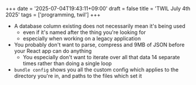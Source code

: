 +++
date = '2025-07-04T19:43:11+09:00'
draft = false
title = 'TWIL July 4th 2025'
tags = ['programming, twil']
+++

- A database column existing does not necessarily mean it's being used
  - even if it's named after the thing you're looking for
  - especially when working on a legacy application
- You probably don't want to parse, compress and 9MB of JSON before your React app can do anything
  - You especially don't want to iterate over all that data 14 separate times rather than doing a single loop
- `bundle config` shows you all the custom config which applies to the directory you're in, and paths to the files which set it
